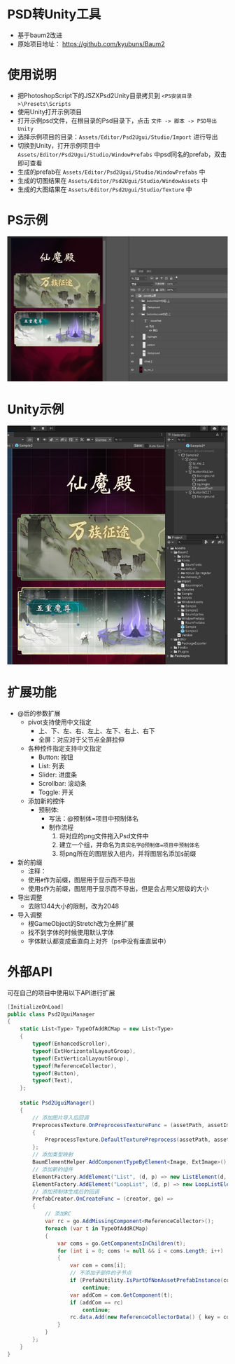 PSD转Unity工具
=====

* 基于baum2改进
* 原始项目地址： https://github.com/kyubuns/Baum2

使用说明
====
* 把PhotoshopScript下的JSZXPsd2Unity目录拷贝到 `<PS安装目录>\Presets\Scripts`
* 使用Unity打开示例项目
* 打开示例psd文件，在根目录的Psd目录下，点击 `文件 -> 脚本 -> PSD导出Unity`
* 选择示例项目的目录：`Assets/Editor/Psd2Ugui/Studio/Import` 进行导出
* 切换到Unity，打开示例项目中 `Assets/Editor/Psd2Ugui/Studio/WindowPrefabs` 中psd同名的prefab，双击即可查看
* 生成的prefab在 `Assets/Editor/Psd2Ugui/Studio/WindowPrefabs` 中
* 生成的切图结果在 `Assets/Editor/Psd2Ugui/Studio/WindowAssets` 中
* 生成的大图结果在 `Assets/Editor/Psd2Ugui/Studio/Texture` 中

PS示例
====
![avatar](./Pic/ps示例图.jpg)

Unity示例
====
![avatar](./Pic/unity示例图.jpg)


扩展功能
=====

* @后的参数扩展
  * pivot支持使用中文指定
    * 上、下、左、右、左上、左下、右上、右下
    * 全屏：对应对于父节点全屏拉伸
  * 各种控件指定支持中文指定
     * Button: 按钮
     * List: 列表
     * Slider: 进度条
     * Scrollbar: 滚动条
     * Toggle: 开关
  * 添加新的控件
     * 预制体:
        * 写法：@预制体=项目中预制体名
        * 制作流程
           1. 将对应的png文件拖入Psd文件中
           2. 建立一个组，并命名为`真实名字@预制体=项目中预制体名`
           3. 将png所在的图层放入组内，并将图层名添加`$`前缀
* 新的前缀
  * 注释：
  * 使用`#`作为前缀，图层用于显示而不导出
  * 使用`$`作为前缀，图层用于显示而不导出，但是会占用父层级的大小
* 导出调整
  * 去除1344大小的限制，改为2048
* 导入调整
  * 根GameObject的Stretch改为全屏扩展
  * 找不到字体的时候使用默认字体
  * 字体默认都变成垂直向上对齐（ps中没有垂直居中）

外部API
=====

可在自己的项目中使用以下API进行扩展

```c#
[InitializeOnLoad]
public class Psd2UguiManager
{
    static List<Type> TypeOfAddRCMap = new List<Type>
    {
        typeof(EnhancedScroller),
        typeof(ExtHorizontalLayoutGroup),
        typeof(ExtVerticalLayoutGroup),
        typeof(ReferenceCollector),
        typeof(Button),
        typeof(Text),
    };

    static Psd2UguiManager()
    {
        // 添加图片导入后回调
        PreprocessTexture.OnPreprocessTextureFunc = (assetPath, assetImporter) =>
        {
            PreprocessTexture.DefaultTexturePreprocess(assetPath, assetImporter);
        };
        // 添加类型映射
        BaumElementHelper.AddComponentTypeByElement<Image, ExtImage>();
        // 添加新的组件
        ElementFactory.AddElement("List", (d, p) => new ListElement(d, p));
        ElementFactory.AddElement("LoopList", (d, p) => new LoopListElement(d, p));
        // 添加预制体生成后的回调
        PrefabCreator.OnCreateFunc = (creator, go) =>
        {
            // 添加RC
            var rc = go.AddMissingComponent<ReferenceCollector>();
            foreach (var t in TypeOfAddRCMap)
            {
                var coms = go.GetComponentsInChildren(t);
                for (int i = 0; coms != null && i < coms.Length; i++)
                {
                    var com = coms[i];
                    // 不添加子部件的子节点
                    if (PrefabUtility.IsPartOfNonAssetPrefabInstance(com.gameObject))
                        continue;
                    var addCom = com.GetComponent(t);
                    if (addCom == rc)
                        continue;
                    rc.data.Add(new ReferenceCollectorData() { key = com.name, gameObject = addCom });
                }
            }
        };
    }
}
```

